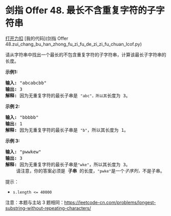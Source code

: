 # 剑指 Offer 48. 最长不含重复字符的子字符串

[打开力扣](https://leetcode.cn/problems/zui-chang-bu-han-zhong-fu-zi-fu-de-zi-zi-fu-chuan-lcof) [我的代码](剑指 Offer 48.zui_chang_bu_han_zhong_fu_zi_fu_de_zi_zi_fu_chuan_lcof.py)

请从字符串中找出一个最长的不包含重复字符的子字符串，计算该最长子字符串的长度。



<strong>示例1:</strong>

<pre><strong>输入: </strong>&quot;abcabcbb&quot;
<strong>输出: </strong>3
<strong>解释:</strong> 因为无重复字符的最长子串是 <code>&quot;abc&quot;，所以其</code>长度为 3。
</pre>

<strong>示例 2:</strong>

<pre><strong>输入: </strong>&quot;bbbbb&quot;
<strong>输出: </strong>1
<strong>解释: </strong>因为无重复字符的最长子串是 <code>&quot;b&quot;</code>，所以其长度为 1。
</pre>

<strong>示例 3:</strong>

<pre><strong>输入: </strong>&quot;pwwkew&quot;
<strong>输出: </strong>3
<strong>解释: </strong>因为无重复字符的最长子串是<code>&quot;wke&quot;</code>，所以其长度为 3。
    请注意，你的答案必须是 <strong>子串 </strong>的长度，<code>&quot;pwke&quot;</code>是一个<em>子序列，</em>不是子串。
</pre>



提示：

<ul>
	<li><code>s.length <= 40000</code></li>
</ul>

注意：本题与主站 3 题相同：<a href="https://leetcode-cn.com/problems/longest-substring-without-repeating-characters/">https://leetcode-cn.com/problems/longest-substring-without-repeating-characters/</a>
